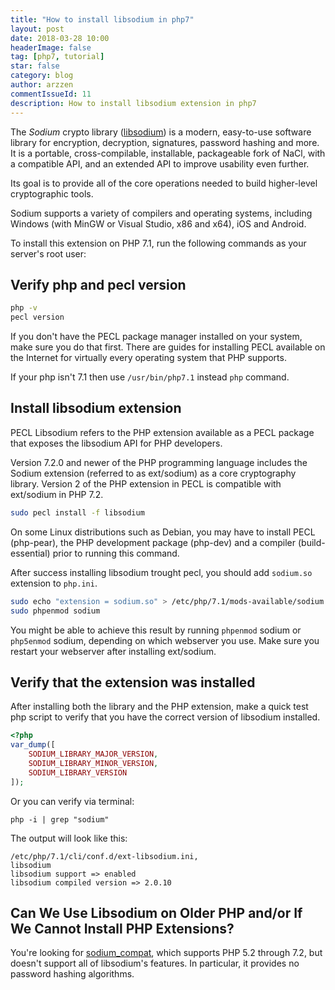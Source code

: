 ```yaml
---
title: "How to install libsodium in php7"
layout: post
date: 2018-03-28 10:00
headerImage: false
tag: [php7, tutorial]
star: false
category: blog
author: arzzen
commentIssueId: 11
description: How to install libsodium extension in php7
---
```


The _Sodium_ crypto library ([libsodium](https://legacy.gitbook.com/book/jedisct1/libsodium/details)) is a modern, easy-to-use software library for encryption, decryption, signatures, password hashing and more.
It is a portable, cross-compilable, installable, packageable fork of NaCl, with a compatible API, and an extended API to improve usability even further.

Its goal is to provide all of the core operations needed to build higher-level cryptographic tools.

Sodium supports a variety of compilers and operating systems, including Windows (with MinGW or Visual Studio, x86 and x64), iOS and Android.

To install this extension on PHP 7.1, run the following commands as your server's root user:

## Verify php and pecl version

```bash
php -v
pecl version
```

If you don't have the PECL package manager installed on your system, make sure you do that first. 
There are guides for installing PECL available on the Internet for virtually every operating system that PHP supports.

If your php isn't 7.1 then use `/usr/bin/php7.1` instead `php` command.

## Install libsodium extension

PECL Libsodium refers to the PHP extension available as a PECL package that exposes the libsodium API for PHP developers.

Version 7.2.0 and newer of the PHP programming language includes the Sodium extension (referred to as ext/sodium) as a core cryptography library. Version 2 of the PHP extension in PECL is compatible with ext/sodium in PHP 7.2.

```bash
sudo pecl install -f libsodium
```

On some Linux distributions such as Debian, you may have to install PECL (php-pear), 
the PHP development package (php-dev) and a compiler (build-essential) prior to running this command.

After success installing libsodium trought pecl, you should add `sodium.so` extension to `php.ini`.

```bash
sudo echo "extension = sodium.so" > /etc/php/7.1/mods-available/sodium.ini
sudo phpenmod sodium 
```

You might be able to achieve this result by running `phpenmod` sodium or `php5enmod` sodium, depending on which webserver you use. Make sure you restart your webserver after installing ext/sodium.

## Verify that the extension was installed

After installing both the library and the PHP extension, make a quick test php script to 
verify that you have the correct version of libsodium installed.

```php
<?php
var_dump([
    SODIUM_LIBRARY_MAJOR_VERSION,
    SODIUM_LIBRARY_MINOR_VERSION,
    SODIUM_LIBRARY_VERSION
]);
```

Or you can verify via terminal:

```
php -i | grep "sodium"
```

The output will look like this:

```
/etc/php/7.1/cli/conf.d/ext-libsodium.ini,
libsodium
libsodium support => enabled
libsodium compiled version => 2.0.10
```

## Can We Use Libsodium on Older PHP and/or If We Cannot Install PHP Extensions?

You're looking for [sodium_compat](https://github.com/paragonie/sodium_compat), which supports PHP 5.2 through 7.2, 
but doesn't support all of libsodium's features. In particular, it provides no password hashing algorithms.

